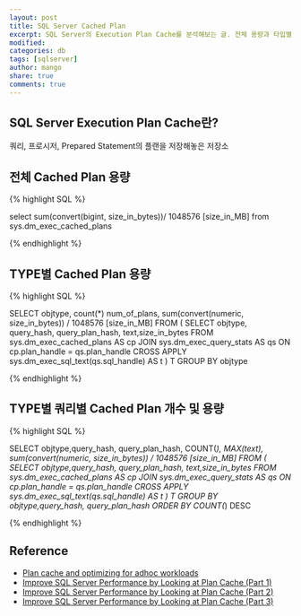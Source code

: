```yaml
---
layout: post
title: SQL Server Cached Plan
excerpt: SQL Server의 Execution Plan Cache를 분석해보는 글. 전체 용량과 타입별 용량 1회성 Plan의 용량을 확인해볼 수 있다.
modified:
categories: db
tags: [sqlserver]
author: mango
share: true
comments: true  
---
```


## SQL Server Execution Plan Cache란?

쿼리, 프로시저, Prepared Statement의 플랜을 저장해놓은 저장소

## 전체 Cached Plan 용량

{% highlight SQL %}

select sum(convert(bigint, size_in_bytes))/ 1048576 [size_in_MB]  from sys.dm_exec_cached_plans

{% endhighlight %}

## TYPE별 Cached Plan 용량

{% highlight SQL %}

SELECT objtype, count(*) num_of_plans, sum(convert(numeric, size_in_bytes)) / 1048576 [size_in_MB]
FROM (
     SELECT objtype, query_hash, query_plan_hash, text,size_in_bytes FROM sys.dm_exec_cached_plans AS cp
     JOIN sys.dm_exec_query_stats AS qs ON cp.plan_handle = qs.plan_handle
     CROSS APPLY sys.dm_exec_sql_text(qs.sql_handle) AS t
) T
GROUP BY objtype

{% endhighlight %}

## TYPE별 쿼리별 Cached Plan 개수 및 용량

{% highlight SQL %}

SELECT objtype,query_hash, query_plan_hash, COUNT(*), MAX(text), sum(convert(numeric, size_in_bytes)) / 1048576 [size_in_MB]
FROM (
     SELECT objtype,query_hash, query_plan_hash, text,size_in_bytes FROM sys.dm_exec_cached_plans AS cp
     JOIN sys.dm_exec_query_stats AS qs ON cp.plan_handle = qs.plan_handle
     CROSS APPLY sys.dm_exec_sql_text(qs.sql_handle) AS t
) T
GROUP BY objtype,query_hash, query_plan_hash
ORDER BY COUNT(*) DESC

{% endhighlight %}

## Reference

* [Plan cache and optimizing for adhoc workloads](http://www.sqlskills.com/blogs/kimberly/plan-cache-and-optimizing-for-adhoc-workloads/)
* [Improve SQL Server Performance by Looking at Plan Cache (Part 1)](http://logicalread.solarwinds.com/sql-server-minimize-single-use-plans-tl01/#.VfIgcxGqpBc)
* [Improve SQL Server Performance by Looking at Plan Cache (Part 2)](http://logicalread.solarwinds.com/sql-server-identifying-plans-that-need-tuning-tl01/#.VfJMrRGqpBc)
* [Improve SQL Server Performance by Looking at Plan Cache (Part 3)](http://logicalread.solarwinds.com/sql-server-identify-similar-plans-tl01/#.VfJM5BGqpBc)
